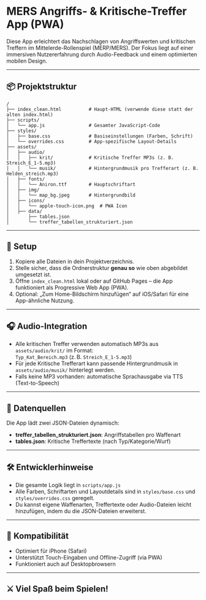 # MERS Angriffs- & Kritische-Treffer App (PWA)

Diese App erleichtert das Nachschlagen von Angriffswerten und kritischen Treffern im Mittelerde-Rollenspiel (MERP/MERS). Der Fokus liegt auf einer immersiven Nutzererfahrung durch Audio-Feedback und einem optimierten mobilen Design.

---

## 📦 Projektstruktur

```plaintext
/
├── index_clean.html          # Haupt-HTML (verwende diese statt der alten index.html)
├── scripts/
│   └── app.js                # Gesamter JavaScript-Code
├── styles/
│   ├── base.css              # Basiseinstellungen (Farben, Schrift)
│   └── overrides.css         # App-spezifische Layout-Details
├── assets/
│   ├── audio/
│   │   ├── krit/             # Kritische Treffer MP3s (z. B. Streich_E_1-5.mp3)
│   │   └── musik/            # Hintergrundmusik pro Trefferart (z. B. Helden_streich.mp3)
│   ├── fonts/
│   │   └── Aniron.ttf        # Hauptschriftart
│   ├── img/
│   │   └── map_bg.jpeg       # Hintergrundbild
│   ├── icons/
│   │   └── apple-touch-icon.png  # PWA Icon
│   ├── data/
│       ├── tables.json
│       └── treffer_tabellen_strukturiert.json
```

---

## 🚀 Setup

1. Kopiere alle Dateien in dein Projektverzeichnis.
2. Stelle sicher, dass die Ordnerstruktur **genau so** wie oben abgebildet umgesetzt ist.
3. Öffne `index_clean.html` lokal oder auf GitHub Pages – die App funktioniert als Progressive Web App (PWA).
4. Optional: „Zum Home-Bildschirm hinzufügen“ auf iOS/Safari für eine App-ähnliche Nutzung.

---

## 🎧 Audio-Integration

- Alle kritischen Treffer verwenden automatisch MP3s aus `assets/audio/krit/` im Format:  
  `Typ_Kat_Bereich.mp3` (z. B. `Streich_E_1-5.mp3`)
- Für jede Kritische Trefferart kann passende Hintergrundmusik in `assets/audio/musik/` hinterlegt werden.
- Falls keine MP3 vorhanden: automatische Sprachausgabe via TTS (Text-to-Speech)

---

## 📄 Datenquellen

Die App lädt zwei JSON-Dateien dynamisch:
- **treffer_tabellen_strukturiert.json**: Angriffstabellen pro Waffenart
- **tables.json**: Kritische Treffertexte (nach Typ/Kategorie/Wurf)

---

## 🛠 Entwicklerhinweise

- Die gesamte Logik liegt in `scripts/app.js`
- Alle Farben, Schriftarten und Layoutdetails sind in `styles/base.css` und `styles/overrides.css` geregelt.
- Du kannst eigene Waffenarten, Treffertexte oder Audio-Dateien leicht hinzufügen, indem du die JSON-Dateien erweiterst.

---

## 📱 Kompatibilität

- Optimiert für iPhone (Safari)
- Unterstützt Touch-Eingaben und Offline-Zugriff (via PWA)
- Funktioniert auch auf Desktopbrowsern

---

## ⚔️ Viel Spaß beim Spielen!